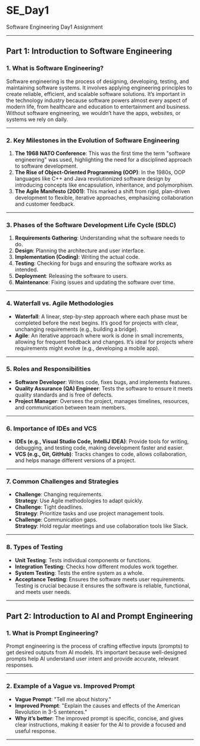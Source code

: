 # SE_Day1
Software Engineering Day1 Assignment

---

## Part 1: Introduction to Software Engineering

### 1. **What is Software Engineering?**
Software engineering is the process of designing, developing, testing, and maintaining software systems. It involves applying engineering principles to create reliable, efficient, and scalable software solutions. It’s important in the technology industry because software powers almost every aspect of modern life, from healthcare and education to entertainment and business. Without software engineering, we wouldn’t have the apps, websites, or systems we rely on daily.

---

### 2. **Key Milestones in the Evolution of Software Engineering**
1. **The 1968 NATO Conference**: This was the first time the term "software engineering" was used, highlighting the need for a disciplined approach to software development.
2. **The Rise of Object-Oriented Programming (OOP)**: In the 1980s, OOP languages like C++ and Java revolutionized software design by introducing concepts like encapsulation, inheritance, and polymorphism.
3. **The Agile Manifesto (2001)**: This marked a shift from rigid, plan-driven development to flexible, iterative approaches, emphasizing collaboration and customer feedback.

---

### 3. **Phases of the Software Development Life Cycle (SDLC)**
1. **Requirements Gathering**: Understanding what the software needs to do.
2. **Design**: Planning the architecture and user interface.
3. **Implementation (Coding)**: Writing the actual code.
4. **Testing**: Checking for bugs and ensuring the software works as intended.
5. **Deployment**: Releasing the software to users.
6. **Maintenance**: Fixing issues and updating the software over time.

---

### 4. **Waterfall vs. Agile Methodologies**
- **Waterfall**: A linear, step-by-step approach where each phase must be completed before the next begins. It’s good for projects with clear, unchanging requirements (e.g., building a bridge).
- **Agile**: An iterative approach where work is done in small increments, allowing for frequent feedback and changes. It’s ideal for projects where requirements might evolve (e.g., developing a mobile app).

---

### 5. **Roles and Responsibilities**
- **Software Developer**: Writes code, fixes bugs, and implements features.
- **Quality Assurance (QA) Engineer**: Tests the software to ensure it meets quality standards and is free of defects.
- **Project Manager**: Oversees the project, manages timelines, resources, and communication between team members.

---

### 6. **Importance of IDEs and VCS**
- **IDEs (e.g., Visual Studio Code, IntelliJ IDEA)**: Provide tools for writing, debugging, and testing code, making development faster and easier.
- **VCS (e.g., Git, GitHub)**: Tracks changes to code, allows collaboration, and helps manage different versions of a project.

---

### 7. **Common Challenges and Strategies**
- **Challenge**: Changing requirements.  
  **Strategy**: Use Agile methodologies to adapt quickly.
- **Challenge**: Tight deadlines.  
  **Strategy**: Prioritize tasks and use project management tools.
- **Challenge**: Communication gaps.  
  **Strategy**: Hold regular meetings and use collaboration tools like Slack.

---

### 8. **Types of Testing**
- **Unit Testing**: Tests individual components or functions.  
- **Integration Testing**: Checks how different modules work together.  
- **System Testing**: Tests the entire system as a whole.  
- **Acceptance Testing**: Ensures the software meets user requirements.  
Testing is crucial because it ensures the software is reliable, functional, and meets user needs.

---

## Part 2: Introduction to AI and Prompt Engineering

### 1. **What is Prompt Engineering?**
Prompt engineering is the process of crafting effective inputs (prompts) to get desired outputs from AI models. It’s important because well-designed prompts help AI understand user intent and provide accurate, relevant responses.

---

### 2. **Example of a Vague vs. Improved Prompt**
- **Vague Prompt**: "Tell me about history."  
- **Improved Prompt**: "Explain the causes and effects of the American Revolution in 3-5 sentences."  
- **Why it’s better**: The improved prompt is specific, concise, and gives clear instructions, making it easier for the AI to provide a focused and useful response.

---
